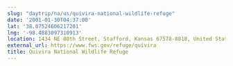 ```yaml
---
slug: "daytrip/na/us/quivira-national-wildlife-refuge"
date: '2001-01-30T04:37:00'
lat: '38.07524606217201'
lng: '-98.4883097310913'
location: 1434 NE 80th Street, Stafford, Kansas 67578-8818, United States
external_url: https://www.fws.gov/refuge/quivira
title: Quivira National Wildlife Refuge
---
```



